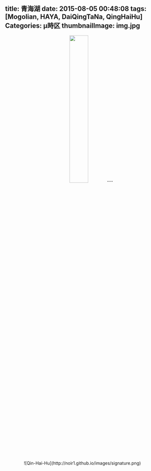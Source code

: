 title: 青海湖
date: 2015-08-05 00:48:08
tags: [Mogolian, HAYA, DaiQingTaNa, QingHaiHu]
Categories: μ時区
thumbnailImage: img.jpg
---
<center><img src="http://noir1.github.io/images/qhh.png"　width="35%" height="35%"/)</center>
---

<center><script type="text/javascript" src="http://www.xiami.com/widget/player-single?uid=0&sid=1768944777&mode=js"></script></center>


<p text-align:right> ![Qin-Hai-Hu](http://noir1.github.io/images/signature.png)</p>